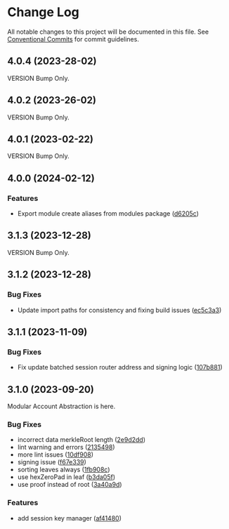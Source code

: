 # Change Log

All notable changes to this project will be documented in this file.
See [Conventional Commits](https://conventionalcommits.org) for commit guidelines.

## 4.0.4 (2023-28-02)

VERSION Bump Only.

## 4.0.2 (2023-26-02)

VERSION Bump Only.

## 4.0.1 (2023-02-22)

VERSION Bump Only.

## 4.0.0 (2024-02-12)

### Features

- Export module create aliases from modules package ([d6205c](https://github.com/bcnmy/biconomy-client-sdk/pull/401/commits/d6205c4d76ab846ecdc10843c65e0277f3ceab00))

## 3.1.3 (2023-12-28)

VERSION Bump Only.

## 3.1.2 (2023-12-28)

### Bug Fixes

- Update import paths for consistency and fixing build issues ([ec5c3a3](https://github.com/bcnmy/biconomy-client-sdk/pull/332/commits/ec5c3a352e8caab6e94234264f4cd5cb32e5af3f))

## 3.1.1 (2023-11-09)

### Bug Fixes

- Fix update batched session router address and signing logic ([107b881](https://github.com/bcnmy/biconomy-client-sdk/commit/107b881da4b1a6da1f9db22ac54eda62f8c05b59))

## 3.1.0 (2023-09-20)

Modular Account Abstraction is here.

### Bug Fixes

- incorrect data merkleRoot length ([2e9d2dd](https://github.com/bcnmy/biconomy-client-sdk/commit/2e9d2dd5876a4de61af390d6595e1ab2cf8c137c))
- lint warning and errors ([2135498](https://github.com/bcnmy/biconomy-client-sdk/commit/2135498896beb54d25add820c1521ffa22d5db7c))
- more lint issues ([10df908](https://github.com/bcnmy/biconomy-client-sdk/commit/10df90821b473fd668907cf3e447dfe3825317fc))
- signing issue ([f67e339](https://github.com/bcnmy/biconomy-client-sdk/commit/f67e339bcff8d9712df8406b4d123affcd4d4aa4))
- sorting leaves always ([1fb908c](https://github.com/bcnmy/biconomy-client-sdk/commit/1fb908cb3b90abe4588c3a162ecf45c8afc80d81))
- use hexZeroPad in leaf ([b3da05f](https://github.com/bcnmy/biconomy-client-sdk/commit/b3da05f2e9c56973e96d0a7a3bc065aef23f9c18))
- use proof instead of root ([3a40a9d](https://github.com/bcnmy/biconomy-client-sdk/commit/3a40a9d8b9fb1fba8f660e5eab1fae1369f9f289))

### Features

- add session key manager ([af41480](https://github.com/bcnmy/biconomy-client-sdk/commit/af41480ff1c88e2a4d0ee8605f2f01b3a958a1d9))
